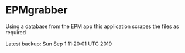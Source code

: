 # EPMgrabber
Using a database from the EPM app this application scrapes the files as required


Latest backup: Sun Sep 1 11:20:01 UTC 2019
